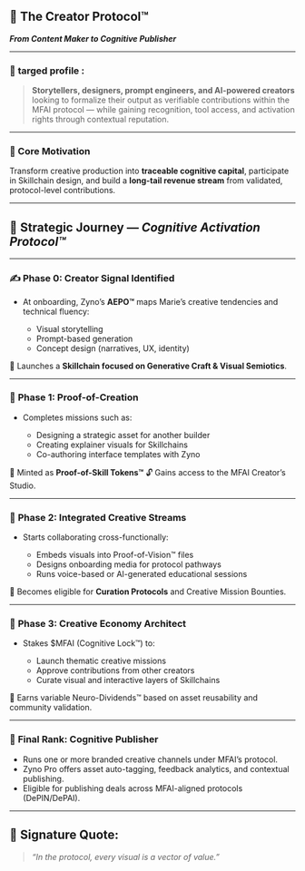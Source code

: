 ## 🎨 **The Creator Protocol™**

**_From Content Maker to Cognitive Publisher_**

---

### 🔎 **targed profile :**

> **Storytellers, designers, prompt engineers, and AI-powered creators** looking to formalize their output as verifiable contributions within the MFAI protocol — while gaining recognition, tool access, and activation rights through contextual reputation.

---

### 🧬 Core Motivation

Transform creative production into **traceable cognitive capital**, participate in Skillchain design, and build a **long-tail revenue stream** from validated, protocol-level contributions.

---

## 🧠 Strategic Journey — _Cognitive Activation Protocol™_

---

### ✍️ **Phase 0: Creator Signal Identified**

- At onboarding, Zyno’s **AEPO™** maps Marie’s creative tendencies and technical fluency:

  - Visual storytelling
  - Prompt-based generation
  - Concept design (narratives, UX, identity)

🎁 Launches a **Skillchain focused on Generative Craft & Visual Semiotics**.

---

### 🎥 **Phase 1: Proof-of-Creation**

- Completes missions such as:

  - Designing a strategic asset for another builder
  - Creating explainer visuals for Skillchains
  - Co-authoring interface templates with Zyno

🎁 Minted as **Proof-of-Skill Tokens™**
🔓 Gains access to the MFAI Creator’s Studio.

---

### 🧠 **Phase 2: Integrated Creative Streams**

- Starts collaborating cross-functionally:

  - Embeds visuals into Proof-of-Vision™ files
  - Designs onboarding media for protocol pathways
  - Runs voice-based or AI-generated educational sessions

🎁 Becomes eligible for **Curation Protocols** and Creative Mission Bounties.

---

### 🧭 **Phase 3: Creative Economy Architect**

- Stakes \$MFAI (Cognitive Lock™) to:

  - Launch thematic creative missions
  - Approve contributions from other creators
  - Curate visual and interactive layers of Skillchains

🎁 Earns variable Neuro-Dividends™ based on asset reusability and community validation.

---

### 👑 **Final Rank: Cognitive Publisher**

- Runs one or more branded creative channels under MFAI’s protocol.
- Zyno Pro offers asset auto-tagging, feedback analytics, and contextual publishing.
- Eligible for publishing deals across MFAI-aligned protocols (DePIN/DePAI).

---

## 🧠 Signature Quote:

> _“In the protocol, every visual is a vector of value.”_
